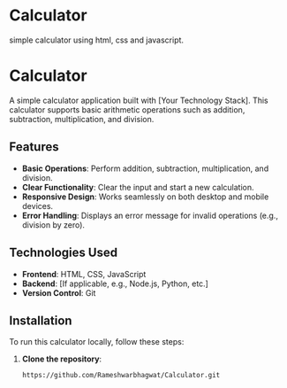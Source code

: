 # Calculator
simple calculator using html, css and javascript.
# Calculator

A simple calculator application built with [Your Technology Stack]. This calculator supports basic arithmetic operations such as addition, subtraction, multiplication, and division.

## Features

- **Basic Operations**: Perform addition, subtraction, multiplication, and division.
- **Clear Functionality**: Clear the input and start a new calculation.
- **Responsive Design**: Works seamlessly on both desktop and mobile devices.
- **Error Handling**: Displays an error message for invalid operations (e.g., division by zero).

## Technologies Used

- **Frontend**: HTML, CSS, JavaScript
- **Backend**: [If applicable, e.g., Node.js, Python, etc.]
- **Version Control**: Git

## Installation

To run this calculator locally, follow these steps:

1. **Clone the repository**:
   ```bash
   https://github.com/Rameshwarbhagwat/Calculator.git
